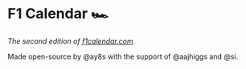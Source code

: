 # F1 Calendar 🏎️

_The second edition of [f1calendar.com](https://f1calendar.com)_

Made open-source by @ay8s with the support of @aajhiggs and @si.
